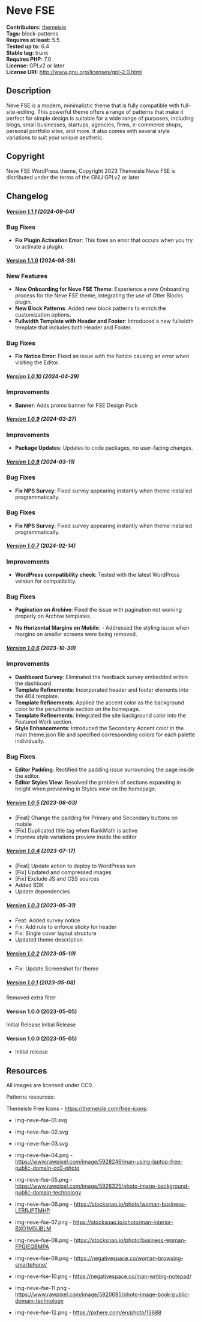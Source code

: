 # Neve FSE #
**Contributors:** [themeisle](https://profiles.wordpress.org/themeisle/)  
**Tags:** block-patterns  
**Requires at least:** 5.5  
**Tested up to:** 6.4  
**Stable tag:** trunk  
**Requires PHP:** 7.0  
**License:** GPLv2 or later  
**License URI:** http://www.gnu.org/licenses/gpl-2.0.html  

## Description ##
Neve FSE is a modern, minimalistic theme that is fully compatible with full-site-editing. This powerful theme offers a range of patterns that make it perfect for simple design is suitable for a wide range of purposes, including blogs, small businesses, startups, agencies, firms, e-commerce shops, personal portfolio sites, and more. It also comes with several style variations to suit your unique aesthetic.
## Copyright ##
Neve FSE WordPress theme, Copyright 2023 Themeisle
Neve FSE is distributed under the terms of the GNU GPLv2 or later

## Changelog ##

##### [Version 1.1.1](https://github.com/Codeinwp/neve-fse/compare/v1.1.0...v1.1.1) (2024-09-04)

### Bug Fixes

- **Fix Plugin Activation Error**: This fixes an error that occurs when you try to activate a plugin.




#### [Version 1.1.0](https://github.com/Codeinwp/neve-fse/compare/v1.0.10...v1.1.0) (2024-08-28)

### New Features
- **New Onboarding for Neve FSE Theme**: Experience a new Onboarding process for the Neve FSE theme, integrating the use of Otter Blocks plugin.
- **New Block Patterns**: Added new block patterns to enrich the customization options.
- **Fullwidth Template with Header and Footer**: Introduced a new fullwidth template that includes both Header and Footer.

### Bug Fixes

- **Fix Notice Error**: Fixed an issue with the Notice causing an error when visiting the Editor.




##### [Version 1.0.10](https://github.com/Codeinwp/neve-fse/compare/v1.0.9...v1.0.10) (2024-04-29)

### Improvements

- **Banner**: Adds promo banner for FSE Design Pack




##### [Version 1.0.9](https://github.com/Codeinwp/neve-fse/compare/v1.0.8...v1.0.9) (2024-03-27)

### Improvements

- **Package Updates**: Updates to code packages, no user-facing changes.




##### [Version 1.0.8](https://github.com/Codeinwp/neve-fse/compare/v1.0.7...v1.0.8) (2024-03-11)

### Bug Fixes

- **Fix NPS Survey**: Fixed survey appearing instantly when theme installed programmatically.
### Bug Fixes

- **Fix NPS Survey**: Fixed survey appearing instantly when theme installed programmatically.




##### [Version 1.0.7](https://github.com/Codeinwp/neve-fse/compare/v1.0.6...v1.0.7) (2024-02-14)

### Improvements

- **WordPress compatibility check**: Tested with the latest WordPress version for compatibility.

### Bug Fixes

- **Pagination on Archive**: Fixed the issue with pagination not working properly on Archive templates.

- **No Horizontal Margins on Mobile**: - Addressed the styling issue when margins on smaller screens were being removed.




##### [Version 1.0.6](https://github.com/Codeinwp/neve-fse/compare/v1.0.5...v1.0.6) (2023-10-30)

### Improvements
- **Dashboard Survey**: Eliminated the feedback survey embedded within the dashboard.
- **Template Refinements**: Incorporated header and footer elements into the 404 template.
- **Template Refinements**: Applied the accent color as the background color to the penultimate section on the homepage.
- **Template Refinements**: Integrated the site background color into the Featured Work section.
- **Style Enhancements**: Introduced the Secondary Accent color in the main theme.json file and specified corresponding colors for each palette individually.

### Bug Fixes
- **Editor Padding**: Rectified the padding issue surrounding the page inside the editor.
- **Editor Styles View**: Resolved the problem of sections expanding in height when previewing in Styles view on the homepage.




##### [Version 1.0.5](https://github.com/Codeinwp/neve-fse/compare/v1.0.4...v1.0.5) (2023-08-03)

- [Feat] Change the padding for Primary and Secondary buttons on mobile
- [Fix] Duplicated title tag when RankMath is active
- Improve style variations preview inside the editor




##### [Version 1.0.4](https://github.com/Codeinwp/neve-fse/compare/v1.0.3...v1.0.4) (2023-07-17)

- [Feat] Update action to deploy to WordPress svn
- [Fix] Updated and compressed images
- [Fix] Exclude JS and CSS sources
- Added SDK
- Update dependencies




##### [Version 1.0.3](https://github.com/Codeinwp/neve-fse/compare/v1.0.2...v1.0.3) (2023-05-31)

- Feat: Added survey notice
- Fix: Add rule to enforce sticky for header
- Fix: Single cover layout structure
- Updated theme description




##### [Version 1.0.2](https://github.com/Codeinwp/neve-fse/compare/v1.0.1...v1.0.2) (2023-05-10)

- Fix: Update Screenshot for theme




##### [Version 1.0.1](https://github.com/Codeinwp/neve-fse/compare/v1.0.0...v1.0.1) (2023-05-08)

Removed extra filter




####   Version 1.0.0 (2023-05-05)

Initial Release
Initial Release




####   Version 1.0.0 (2023-05-05)

- Initial release


## Resources ##
All images are licensed under CC0.

Patterns resources:


Themeisle Free Icons - https://themeisle.com/free-icons:
* img-neve-fse-01.svg
* img-neve-fse-02.svg
* img-neve-fse-03.svg


* img-neve-fse-04.png - https://www.rawpixel.com/image/5928246/man-using-laptop-free-public-domain-cc0-photo
* img-neve-fse-05.png - https://www.rawpixel.com/image/5926325/photo-image-background-public-domain-technology
* img-neve-fse-06.png - https://stocksnap.io/photo/woman-business-LERRJPTMHP
* img-neve-fse-07.png - https://stocksnap.io/photo/man-interior-BXO1M5UBLM
* img-neve-fse-08.png - https://stocksnap.io/photo/business-woman-FPQIEQBMPA
* img-neve-fse-09.png - https://negativespace.co/woman-browsing-smartphone/
* img-neve-fse-10.png - https://negativespace.co/man-writing-notepad/
* img-neve-fse-11.png - https://www.rawpixel.com/image/5920695/photo-image-book-public-domain-technology
* img-neve-fse-12.png - https://pxhere.com/en/photo/13688
